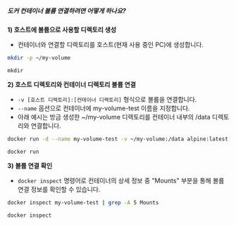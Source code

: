 ##### 도커 컨테이너 볼륨 연결하려면 어떻게 하나요? #####

**1) 호스트에 볼륨으로 사용할 디렉토리 생성**

* 컨테이너와 연결할 디렉토리를 호스트(현재 사용 중인 PC)에 생성합니다.

```bash
mkdir -p ~/my-volume
```

```tech
mkdir
```

**2) 호스트 디렉토리와 컨테이너 디렉토리 볼륨 연결**

* `-v [호스트 디렉토리]:[컨테이너 디렉토리]` 형식으로 볼륨을 연결합니다.
* `--name` 옵션으로 컨테이너에 my-volume-test 이름을 지정합니다.
* 아래 예시는 방금 생성한 ~/my-volume 디렉토리를 컨테이너 내부의 /data 디렉토리와 연결합니다.

```bash
docker run -d --name my-volume-test -v ~/my-volume:/data alpine:latest tail -f /dev/null
```

```tech
docker run
```

**3) 볼륨 연결 확인**

* `docker inspect` 명령어로 컨테이너의 상세 정보 중 "Mounts" 부분을 통해 볼륨 연결 정보를 확인할 수 있습니다.

```bash
docker inspect my-volume-test | grep -A 5 Mounts
```

```tech
docker inspect
```
